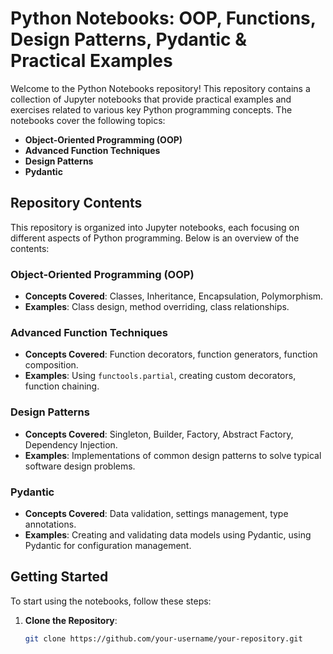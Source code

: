 # Python Notebooks: OOP, Functions, Design Patterns, Pydantic & Practical Examples

Welcome to the Python Notebooks repository! This repository contains a collection of Jupyter notebooks that provide practical examples and exercises related to various key Python programming concepts. The notebooks cover the following topics:

- **Object-Oriented Programming (OOP)**
- **Advanced Function Techniques**
- **Design Patterns**
- **Pydantic**

## Repository Contents

This repository is organized into Jupyter notebooks, each focusing on different aspects of Python programming. Below is an overview of the contents:

### Object-Oriented Programming (OOP)

- **Concepts Covered**: Classes, Inheritance, Encapsulation, Polymorphism.
- **Examples**: Class design, method overriding, class relationships.

### Advanced Function Techniques

- **Concepts Covered**: Function decorators, function generators, function composition.
- **Examples**: Using `functools.partial`, creating custom decorators, function chaining.

### Design Patterns

- **Concepts Covered**: Singleton, Builder, Factory, Abstract Factory, Dependency Injection.
- **Examples**: Implementations of common design patterns to solve typical software design problems.

### Pydantic

- **Concepts Covered**: Data validation, settings management, type annotations.
- **Examples**: Creating and validating data models using Pydantic, using Pydantic for configuration management.

## Getting Started

To start using the notebooks, follow these steps:

1. **Clone the Repository**:
   ```bash
   git clone https://github.com/your-username/your-repository.git
